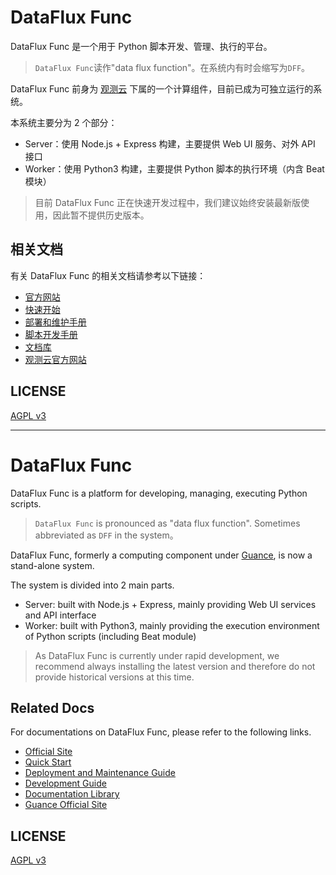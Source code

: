 # DataFlux Func

DataFlux Func 是一个用于 Python 脚本开发、管理、执行的平台。

> `DataFlux Func`读作"data flux function"。在系统内有时会缩写为`DFF`。

DataFlux Func 前身为 [观测云](https://guance.com/) 下属的一个计算组件，目前已成为可独立运行的系统。

本系统主要分为 2 个部分：

- Server：使用 Node.js + Express 构建，主要提供 Web UI 服务、对外 API 接口
- Worker：使用 Python3 构建，主要提供 Python 脚本的执行环境（内含 Beat 模块）

> 目前 DataFlux Func 正在快速开发过程中，我们建议始终安装最新版使用，因此暂不提供历史版本。

## 相关文档

有关 DataFlux Func 的相关文档请参考以下链接：

- [官方网站](https://func.guance.com)
- [快速开始](https://func.guance.com/doc/quick-start/)
- [部署和维护手册](https://func.guance.com/doc/maintenance-guide-requirement/)
- [脚本开发手册](https://func.guance.com/doc/development-guide-basic/)
- [文档库](https://func.guance.com/doc/)
- [观测云官方网站](https://guance.com/)

## LICENSE

[AGPL v3](LICENSE)

---

# DataFlux Func

DataFlux Func is a platform for developing, managing, executing Python scripts.

> `DataFlux Func` is pronounced as "data flux function". Sometimes abbreviated as `DFF` in the system。

DataFlux Func, formerly a computing component under [Guance](https://guance.com/), is now a stand-alone system.

The system is divided into 2 main parts.

- Server: built with Node.js + Express, mainly providing Web UI services and API interface
- Worker: built with Python3, mainly providing the execution environment of Python scripts (including Beat module)

> As DataFlux Func is currently under rapid development, we recommend always installing the latest version and therefore do not provide historical versions at this time.

## Related Docs

For documentations on DataFlux Func, please refer to the following links.

- [Official Site](https://func.guance.com)
- [Quick Start](https://func.guance.com/doc/quick-start/)
- [Deployment and Maintenance Guide](https://func.guance.com/doc/maintenance-guide-requirement/)
- [Development Guide](https://func.guance.com/doc/development-guide-basic/)
- [Documentation Library](https://func.guance.com/doc/)
- [Guance Official Site](https://guance.com/)

## LICENSE

[AGPL v3](LICENSE)
